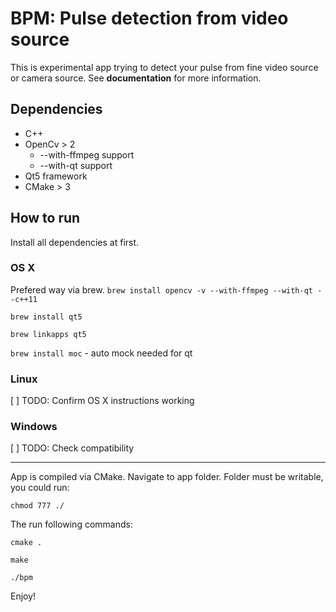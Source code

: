 # BPM: Pulse detection from video source
This is experimental app trying to detect your pulse from fine video source or camera source. See __documentation__ for more information.

## Dependencies
* C++
* OpenCv > 2
  * --with-ffmpeg support
  * --with-qt support
* Qt5 framework
* CMake > 3



## How to run
Install all dependencies at first.
### OS X
Prefered way via brew.
`brew install opencv -v --with-ffmpeg --with-qt --c++11`

`brew install qt5`

`brew linkapps qt5`

`brew install moc` - auto mock needed for qt
### Linux
[ ] TODO: Confirm OS X instructions working
### Windows
[ ] TODO: Check compatibility

---

App is compiled via CMake. Navigate to app folder. Folder must be writable, you could run:

`chmod 777 ./`

The run following commands:

`cmake .`

`make`

`./bpm`

Enjoy!
